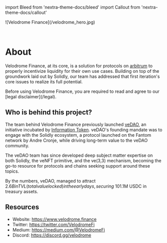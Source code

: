 import Bleed from 'nextra-theme-docs/bleed'
import Callout from 'nextra-theme-docs/callout'

<Bleed>
  ![Velodrome Finance](/velodrome_hero.jpg)
</Bleed>

&nbsp;

# About

Velodrome Finance, at its core, is a solution for protocols on [arbitrum](https://www.arbirtrum.io/) to properly incentivize liquidity for their own use cases.
Building on top of the groundwork laid out by Solidly, our team has addressed that first iteration's core issues to realize its full potential.

<Callout emoji="⚠️">
  Before using Velodrome Finance, you are required to read and agree to our
  [legal disclaimer](/legal).
</Callout>

## Who is behind this project?

The team behind Velodrome Finance previously launched
[veDAO](https://twitter.com/_vedao_), an initiative incubated by [Information Token](https://informationtoken.io). veDAO's founding mandate was to engage with
the Solidly ecosystem, a protocol launched on the Fantom network by Andre
Cronje, while driving long-term value to the veDAO community.

The veDAO team has since developed deep subject matter expertise on both
Solidly, the veNFT primitive, and the ve(3,3) mechanism, becoming the go-to resource for protocols and
chains seeking support around these topics.

By the numbers, veDAO, managed to attract $2.6B in TVL (total value locked) in the early days,
securing ~10% of Solidly voting power and ~$1.1M USDC in treasury assets.

## Resources

* Website: https://www.velodrome.finance
* Twitter: https://twitter.com/VelodromeFi
* Medium: https://medium.com/@VelodromeFi
* Discord: https://discord.gg/velodrome
